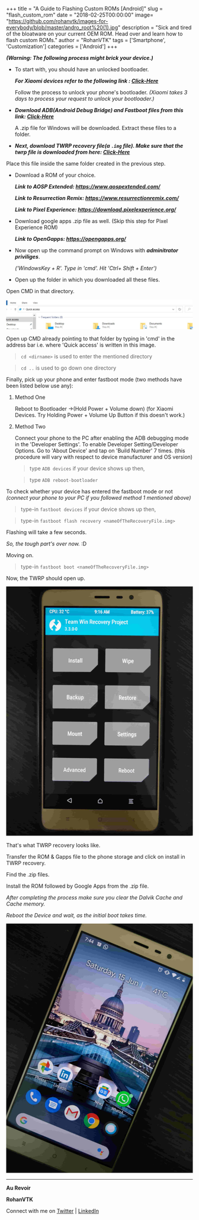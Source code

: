 +++
title = "A Guide to Flashing Custom ROMs [Android]"
slug = "flash_custom_rom"
date = "2018-02-25T00:00:00"
image= "https://github.com/rohanvtk/images-for-everybody/blob/master/andro_root%20(1).jpg"
description = "Sick and tired of the bloatware on your current OEM ROM. Head over and learn how to flash custom ROMs."
author = "RohanVTK"
tags = ['Smartphone', 'Customization']
categories = ['Android']
+++

**_(Warning: The following process might brick your device.)_**

* To start with, you should have an unlocked bootloader.

    **_For Xiaomi devices refer to the following link : [Click-Here](https://en.miui.com/unlock/)_**

    Follow the process to unlock your phone's bootloader.
*(Xiaomi takes 3 days to process your request to unlock your bootloader.)*

* **_Download ADB(Android Debug Bridge) and Fastboot files from this link: [Click-Here](http://rootjunkysdl.com/files/?dir=Adb%20Fastboot%20Files)_**

    A .zip file for Windows will be downloaded. Extract these files to a folder.

* **_Next, download TWRP recovery file(a `.img` file). Make sure that the twrp file is downloaded from here: [Click-Here](https://twrp.me/Devices/)_**

Place this file inside the same folder created in the previous step.

* Download a ROM of your choice.

    **_Link to AOSP Extended: https://www.aospextended.com/_**

    **_Link to Resurrection Remix: https://www.resurrectionremix.com/_**

    **_Link to Pixel Experience: https://download.pixelexperience.org/_**

* Download google apps .zip file as well. (Skip this step for Pixel Experience ROM)

    **_Link to OpenGapps: https://opengapps.org/_**

* Now open up the command prompt on Windows with **_adminitrator priviliges_**.

    _('WindowsKey + R'. Type in 'cmd'. Hit 'Ctrl+ Shift + Enter')_

* Open up the folder in which you downloaded all these files.

Open CMD in that directory.

![Easy Trick to open CMD](https://github.com/rohanvtk/images-for-everybody/blob/master/andro_root%20(3).jpg#center)

Open up CMD already pointing to that folder by typing in 'cmd' in the address bar i.e. where 'Quick access' is written in this image.

> `cd <dirname>` is used to enter the mentioned directory <dirname>

> `cd ..` is used to go down one directory

Finally, pick up your phone and enter fastboot mode (two methods have been listed below use any):

1. Method One

    Reboot to Bootloader ->(Hold Power + Volume down) 
    (for Xiaomi Devices. Try Holding Power + Volume Up Button if this doesn't work.)

2. Method Two
    
    Connect your phone to the PC after enabling the ADB debugging mode in the 'Developer Settings'. 
    To enable Developer Setting/Developer Options. Go to 'About Device' and tap on 'Build Number' 7 times. 
    (this procedure will vary with respect to device manufacturer and OS version)
    
    > type `ADB devices` if your device shows up then,
    
    > type `ADB reboot-bootloader`

To check whether your device has entered the fastboot mode or not _(connect your phone to your PC if you followed method 1 mentioned above)_

> type-in `fastboot devices` if your device shows up then,

> type-in `fastboot flash recovery <nameOfTheRecoveryFile.img>`

Flashing will take a few seconds.

*So, the tough part's over now.* :D

Moving on.

> type-in `fastboot boot <nameOfTheRecoveryFile.img>`

Now, the TWRP should open up.

![TWRP](https://github.com/rohanvtk/images-for-everybody/blob/master/andro_root%20(4).jpg#center)

That's what TWRP recovery looks like.

Transfer the ROM & Gapps file to the phone storage and click on install in TWRP recovery.

Find the .zip files.

Install the ROM followed by Google Apps from the .zip file.

_After completing the process make sure you clear the Dalvik Cache and Cache memory._

_Reboot the Device and wait, as the initial boot takes time._

![customromdone](https://github.com/rohanvtk/images-for-everybody/blob/master/andro_root%20(2).jpg#center)
______

**Au Revoir**

**RohanVTK** 

Connect with me on [Twitter](https://twitter.com/RohanVTK) | [LinkedIn](https://www.linkedin.com/in/rohan-verma-574821158/)